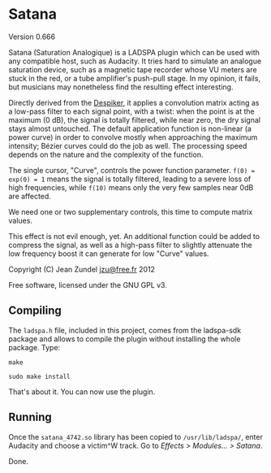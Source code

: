 Satana
======

Version 0.666

Satana (Saturation Analogique) is a LADSPA plugin which can be used with any
compatible host, such as Audacity. It tries hard to simulate an analogue
saturation device, such as a magnetic tape recorder whose VU meters are stuck
in the red, or a tube amplifier's push-pull stage. In my opinion, it fails, but
musicians may nonetheless find the resulting effect interesting.

Directly derived from the [Despiker](https://github.com/jzu/despiker), it
applies a convolution matrix acting as a low-pass filter to each signal point,
with a twist: when the point is at the maximum (0 dB), the signal is totally
filtered, while near zero, the dry signal stays almost untouched. The default
application function is non-linear (a power curve) in order to convolve mostly
when approaching the maximum intensity; B&eacute;zier curves could do the job
as well. The processing speed depends on the nature and the complexity of
the function.

The single cursor, "Curve", controls the power function parameter. 
`f(0) = exp(0) = 1` means the signal is totally filtered, leading to a severe
loss of high frequencies, while `f(10)` means only the very few samples near
0dB are affected.

We need one or two supplementary controls, this time to compute matrix values.

This effect is not evil enough, yet. An additional function could be added to
compress the signal, as well as a high-pass filter to slightly attenuate the
low frequency boost it can generate for low "Curve" values.

Copyright (C) Jean Zundel <jzu@free.fr> 2012

Free software, licensed under the GNU GPL v3.

Compiling
---------

The `ladspa.h` file, included in this project, comes from the ladspa-sdk
package and allows to compile the plugin without installing the whole package.
Type:

`make`

`sudo make install`

That's about it. You can now use the plugin.

Running
-------

Once the `satana_4742.so` library has been copied to `/usr/lib/ladspa/`, 
enter Audacity and choose a victim^W track. Go to 
*Effects > Modules... > Satana*.

Done.

